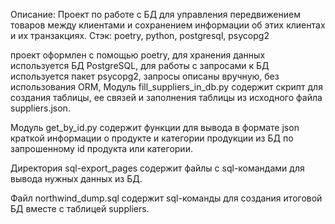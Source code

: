 Описание: Проект по работе с БД для управления передвижением товаров между клиентами и сохранением информации об этих клиентах и их транзакциях. Стэк: poetry, python, postgresql, psycopg2

проект оформлен с помощью poetry,
для хранения данных используется БД PostgreSQL,
для работы с запросами к БД используется пакет psycopg2,
запросы описаны вручную, без использования ORM,
Модуль fill_suppliers_in_db.py содержит скрипт для создания таблицы, ее связей и заполнения таблицы из исходного файла suppliers.json.

Модуль get_by_id.py содержит функции для вывода в формате json краткой информации о продукте и категории продукции из БД по запрошенному id продукта или категории.

Директория sql-export_pages содержит файлы с sql-командами для вывода нужных данных из БД.

Файл northwind_dump.sql содержит sql-команды для создания итоговой БД вместе с таблицей suppliers.
